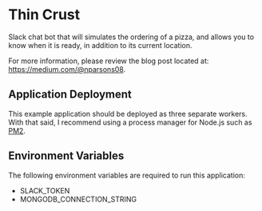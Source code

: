 # Thin Crust
Slack chat bot that will simulates the ordering of a pizza, and allows you to know when it is ready, in addition to its current location.

For more information, please review the blog post located at: https://medium.com/@nparsons08.

## Application Deployment

This example application should be deployed as three separate workers. With that said, I recommend using a process manager for Node.js such as [PM2](https://github.com/Unitech/pm2).

## Environment Variables

The following environment variables are required to run this application:

* SLACK_TOKEN
* MONGODB_CONNECTION_STRING
